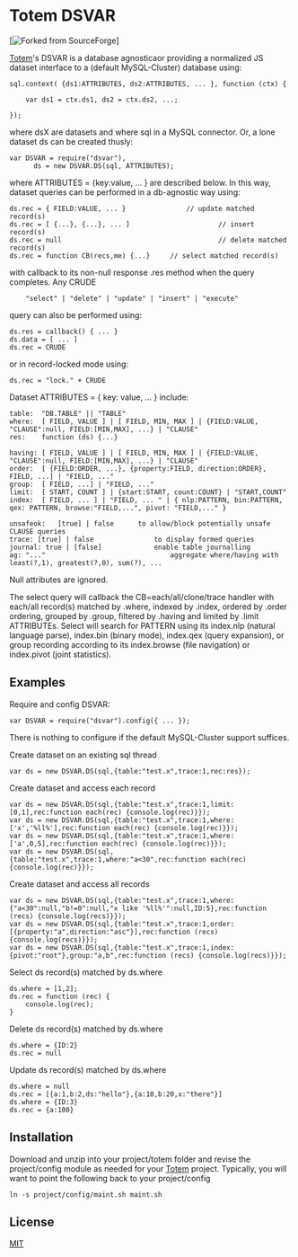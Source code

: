 # Totem DSVAR

[![Forked from SourceForge](https://sourceforge.net)]

[Totem](https://git.geointapps.org/acmesds/transfer)'s DSVAR is a database agnosticaor providing a normalized 
JS dataset interface to a (default MySQL-Cluster) database using:
	
	sql.context( {ds1:ATTRIBUTES, ds2:ATTRIBUTES, ... }, function (ctx) {

		var ds1 = ctx.ds1, ds2 = ctx.ds2, ...;

	});

where dsX are datasets and where sql in a MySQL connector.  Or, a lone dataset ds can be created thusly:

	var DSVAR = require("dsvar"),
		  ds = new DSVAR.DS(sql, ATTRIBUTES);

where ATTRIBUTES = {key:value, ... } are described below.  In this way, dataset queries can be 
performed in a db-agnostic way using:

	ds.rec = { FIELD:VALUE, ... }				// update matched record(s) 
	ds.rec = [ {...}, {...}, ... ]						// insert record(s)
	ds.rec = null 										// delete matched record(s)
	ds.rec = function CB(recs,me) {...}		// select matched record(s)

with callback to its non-null response .res method when the query completes.  Any CRUDE 

		"select" | "delete" | "update" | "insert" | "execute" 

query can also be performed using:

	ds.res = callback() { ... }
	ds.data = [ ... ]
	ds.rec = CRUDE

or in record-locked mode using:

	ds.rec = "lock." + CRUDE

Dataset ATTRIBUTES = { key: value, ... } include:

	table: 	"DB.TABLE" || "TABLE"
	where: 	[ FIELD, VALUE ] | [ FIELD, MIN, MAX ] | {FIELD:VALUE, "CLAUSE":null, FIELD:[MIN,MAX], ...} | "CLAUSE"
	res: 	function (ds) {...}

	having: [ FIELD, VALUE ] | [ FIELD, MIN, MAX ] | {FIELD:VALUE, "CLAUSE":null, FIELD:[MIN,MAX], ...} | "CLAUSE"
	order: 	[ {FIELD:ORDER, ...}, {property:FIELD, direction:ORDER}, FIELD, ...] | "FIELD, ..."
	group: 	[ FIELD, ...] | "FIELD, ..."
	limit: 	[ START, COUNT ] | {start:START, count:COUNT} | "START,COUNT"
	index:	[ FIELD, ... ] | "FIELD, ... " | { nlp:PATTERN, bin:PATTERN, qex: PATTERN, browse:"FIELD,...", pivot: "FIELD,..." }

	unsafeok: 	[true] | false 		to allow/block potentially unsafe CLAUSE queries
	trace: [true] | false				to display formed queries
	journal: true | [false] 			enable table journalling
	ag: "..." 								aggregate where/having with least(?,1), greatest(?,0), sum(?), ...

Null attributes are ignored.   

The select query will callback the CB=each/all/clone/trace handler with each/all record(s) matched 
by .where, indexed by  .index, ordered by .order ordering, grouped by .group, filtered by .having 
and limited by .limit ATTRIBUTEs.  Select will search for PATTERN 
using its index.nlp (natural language parse), index.bin (binary mode), index.qex (query expansion), 
or group recording according to its index.browse (file navigation) or index.pivot (joint statistics).

## Examples

Require and config DSVAR:

	var DSVAR = require("dsvar").config({ ... });
	
There is nothing to configure if the default MySQL-Cluster support suffices.  

Create dataset on an existing sql thread

	var ds = new DSVAR.DS(sql,{table:"test.x",trace:1,rec:res});

Create dataset and access each record

	var ds = new DSVAR.DS(sql,{table:"test.x",trace:1,limit:[0,1],rec:function each(rec) {console.log(rec)}});
	var ds = new DSVAR.DS(sql,{table:"test.x",trace:1,where:['x','%ll%'],rec:function each(rec) {console.log(rec)}});
	var ds = new DSVAR.DS(sql,{table:"test.x",trace:1,where:['a',0,5],rec:function each(rec) {console.log(rec)}});
	var ds = new DSVAR.DS(sql,{table:"test.x",trace:1,where:"a<30",rec:function each(rec) {console.log(rec)}});		

Create dataset and access all records

	var ds = new DSVAR.DS(sql,{table:"test.x",trace:1,where:{"a<30":null,"b!=0":null,"x like '%ll%'":null,ID:5},rec:function (recs) {console.log(recs)}});
	var ds = new DSVAR.DS(sql,{table:"test.x",trace:1,order:[{property:"a",direction:"asc"}],rec:function (recs) {console.log(recs)}});
	var ds = new DSVAR.DS(sql,{table:"test.x",trace:1,index:{pivot:"root"},group:"a,b",rec:function (recs) {console.log(recs)}});

Select ds record(s) matched by ds.where

	ds.where = [1,2];
	ds.rec = function (rec) {
		console.log(rec);
	}

Delete ds record(s) matched by ds.where

	ds.where = {ID:2}
	ds.rec = null

Update ds record(s) matched by ds.where

	ds.where = null
	ds.rec = [{a:1,b:2,ds:"hello"},{a:10,b:20,x:"there"}]
	ds.where = {ID:3}
	ds.rec = {a:100} 
	
## Installation

Download and unzip into your project/totem folder and revise the project/config module as needed
for your [Totem](https://git.geointapps.org/acmesds/transfer) project.  Typically, you will
want to point the following back to your project/config

	ln -s project/config/maint.sh maint.sh
	
## License

[MIT](LICENSE)
